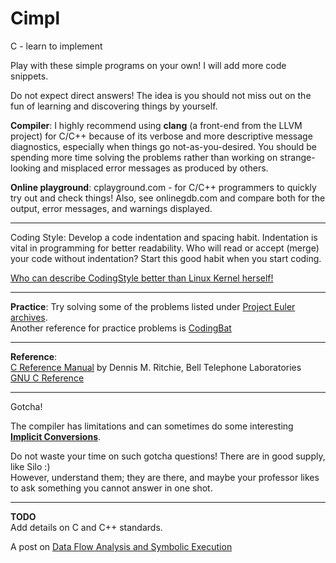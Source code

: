 # Cimpl
C - learn to implement

Play with these simple programs on your own! I will add more code snippets. 

Do not expect direct answers! The idea is you should not miss out on the fun of learning and discovering things by yourself.   

**Compiler**: I highly recommend using **clang** (a front-end from the LLVM project) for C/C++ because of its verbose and more descriptive message diagnostics, especially when things go not-as-you-desired. You should be spending more time solving the problems rather than working on strange-looking and misplaced error messages as produced by others.   

**Online playground**: cplayground.com - for C/C++ programmers to quickly try out and check things! Also, see onlinegdb.com and compare both for the output, error messages, and warnings displayed.    

---- 

Coding Style: Develop a code indentation and spacing habit. Indentation is vital in programming for better readability. Who will read or accept (merge) your code without indentation? Start this good habit when you start coding.    

[Who can describe CodingStyle better than Linux Kernel herself!](https://www.kernel.org/doc/html/v4.10/process/coding-style.html)    

---- 

**Practice**: 
Try solving some of the problems listed under [Project Euler archives](https://projecteuler.net/archives).   
Another reference for practice problems is [CodingBat](https://codingbat.com/java)   

---- 

**Reference**:   
[C Reference Manual](https://www.bell-labs.com/usr/dmr/www/cman.pdf) by Dennis M. Ritchie, Bell Telephone Laboratories    
[GNU C Reference](https://www.gnu.org/software/gnu-c-manual/gnu-c-manual.html)    

----

Gotcha!    

The compiler has limitations and can sometimes do some interesting [**Implicit Conversions**](https://learn.microsoft.com/en-us/cpp/c-language/assignment-conversions?view=msvc-170).    

Do not waste your time on such gotcha questions! There are in good supply, like Silo :)    
However, understand them; they are there, and maybe your professor likes to ask something you cannot answer in one shot.    

---- 

**TODO**    
Add details on C and C++ standards.   

A post on [Data Flow Analysis and Symbolic Execution](https://clang.llvm.org/docs/DataFlowAnalysisIntro.html)   
